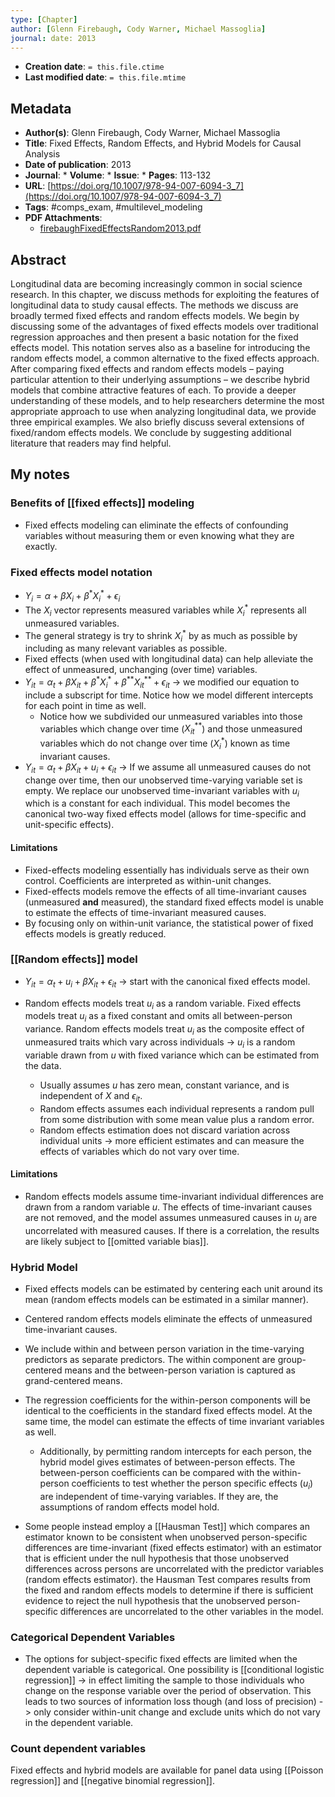 ```yaml
---
type: [Chapter]
author: [Glenn Firebaugh, Cody Warner, Michael Massoglia]
journal: date: 2013
---
```


* **Creation date**: `= this.file.ctime`
* **Last modified date**: `= this.file.mtime`

## Metadata

* **Author(s)**: Glenn Firebaugh, Cody Warner, Michael Massoglia
* **Title**: Fixed Effects, Random Effects, and Hybrid Models for Causal Analysis
* **Date of publication**: 2013
* **Journal**: * **Volume**: * **Issue**: * **Pages**: 113-132
* **URL**: [https://doi.org/10.1007/978-94-007-6094-3_7](https://doi.org/10.1007/978-94-007-6094-3_7)
* **Tags**: #comps_exam, #multilevel_modeling
* **PDF Attachments**:
  * [firebaughFixedEffectsRandom2013.pdf](zotero://open-pdf/library/items/TWXAPTWF)

## Abstract

Longitudinal data are becoming increasingly common in social science research. In this chapter, we discuss methods for exploiting the features of longitudinal data to study causal effects. The methods we discuss are broadly termed fixed effects and random effects models. We begin by discussing some of the advantages of fixed effects models over traditional regression approaches and then present a basic notation for the fixed effects model. This notation serves also as a baseline for introducing the random effects model, a common alternative to the fixed effects approach. After comparing fixed effects and random effects models – paying particular attention to their underlying assumptions – we describe hybrid models that combine attractive features of each. To provide a deeper understanding of these models, and to help researchers determine the most appropriate approach to use when analyzing longitudinal data, we provide three empirical examples. We also briefly discuss several extensions of fixed/random effects models. We conclude by suggesting additional literature that readers may find helpful.

## My notes

### Benefits of [[fixed effects]] modeling

* Fixed effects modeling can eliminate the effects of confounding variables without measuring them or even knowing what they are exactly.

### Fixed effects model notation

* $Y_{i} = \alpha + \beta X_{i} + \beta^* X^*_i + \epsilon_i$
* The $X_i$ vector represents measured variables while $X^*_i$ represents all unmeasured variables.
* The general strategy is try to shrink $X^*_i$ by as much as possible by including as many relevant variables as possible.
* Fixed effects (when used with longitudinal data) can help alleviate the effect of unmeasured, unchanging (over time) variables.
* $Y_{it} = \alpha_t + \beta X_{it} + \beta^* X^*_{i} + \beta^{**} X^{**}_{it} + \epsilon_{it}$ -> we modified our equation to include a subscript for time. Notice how we model different intercepts for each point in time as well.
	* Notice how we subdivided our unmeasured variables into those variables which change over time ($X^{**}_{it}$) and those unmeasured variables which do not change over time ($X^*_i$) known as time invariant causes.
* $Y_{it} = \alpha_t + \beta X_{it} + u_{i} + \epsilon_{it}$ -> If we assume all unmeasured causes do not change over time, then our unobserved time-varying variable set is empty. We replace our unobserved time-invariant variables with $u_i$ which is a constant for each individual. This model becomes the canonical two-way fixed effects model (allows for time-specific and unit-specific effects).

#### Limitations

* Fixed-effects modeling essentially has individuals serve as their own control. Coefficients are interpreted as within-unit changes.
* Fixed-effects models remove the effects of all time-invariant causes (unmeasured **and** measured), the standard fixed effects model is unable to estimate the effects of time-invariant measured causes.
* By focusing only on within-unit variance, the statistical power of fixed effects models is greatly reduced.

### [[Random effects]] model

* $Y_{it} = \alpha_t + u_{i} + \beta X_{it} + \epsilon_{it}$ -> start with the canonical fixed effects model.
  
* Random effects models treat $u_i$ as a random variable. Fixed effects models treat $u_i$ as a fixed constant and omits all between-person variance. Random effects models treat $u_i$ as the composite effect of unmeasured traits which vary across individuals -> $u_i$ is a random variable drawn from $u$ with fixed variance which can be estimated from the data.
	* Usually assumes $u$ has zero mean, constant variance, and is independent of $X$ and $\epsilon_{it}$.
	* Random effects assumes each individual represents a random pull from some distribution with some mean value plus a random error.
	* Random effects estimation does not discard variation across individual units -> more efficient estimates and can measure the effects of variables which do not vary over time.

#### Limitations

* Random effects models assume time-invariant individual differences are drawn from a random variable $u$. The effects of time-invariant causes are not removed, and the model assumes unmeasured causes in $u_i$ are uncorrelated with measured causes. If there is a correlation, the results are likely subject to [[omitted variable bias]].

### Hybrid Model

* Fixed effects models can be estimated by centering each unit around its mean (random effects models can be estimated in a similar manner).
  
* Centered random effects models eliminate the effects of unmeasured time-invariant causes.
  
* We include within and between person variation in the time-varying predictors as separate predictors. The within component are group-centered means and the between-person variation is captured as grand-centered means.
  
* The regression coefficients for the within-person components will be identical to the coefficients in the standard fixed effects model. At the same time, the model can estimate the effects of time invariant variables as well.
  
	* Additionally, by permitting random intercepts for each person, the hybrid model gives estimates of between-person effects. The between-person coefficients can be compared with the within-person coefficients to test whether the person specific effects ($u_i$) are independent of time-varying variables. If they are, the assumptions of random effects model hold.
	  
* Some people instead employ a [[Hausman Test]] which compares an estimator known to be consistent when unobserved person-specific differences are time-invariant (fixed effects estimator) with an estimator that is efficient under the null hypothesis that those unobserved differences across persons are uncorrelated with the predictor variables (random effects estimator). the Hausman Test compares results from the fixed and random effects models to determine if there is sufficient evidence to reject the null hypothesis that the unobserved person-specific differences are uncorrelated to the other variables in the model.

### Categorical Dependent Variables

* The options for subject-specific fixed effects are limited when the dependent variable is categorical. One possibility is [[conditional logistic regression]] -> in effect limiting the sample to those individuals who change on the response variable over the period of observation. This leads to two sources of information loss though (and loss of precision) -> only consider within-unit change and exclude units which do not vary in the dependent variable.

### Count dependent variables

Fixed effects and hybrid models are available for panel data using [[Poisson regression]] and [[negative binomial regression]]. 